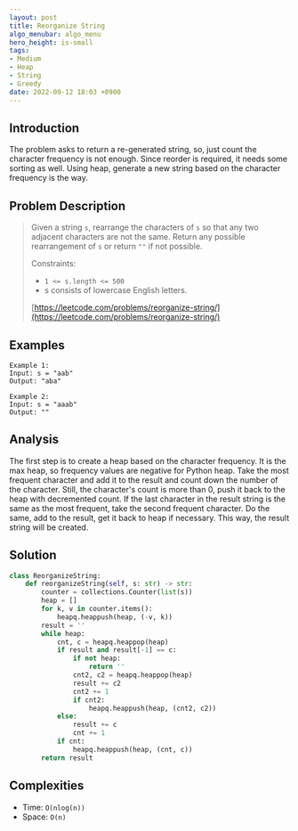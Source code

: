 ```yaml
---
layout: post
title: Reorganize String
algo_menubar: algo_menu
hero_height: is-small
tags:
- Medium
- Heap
- String
- Greedy
date: 2022-09-12 18:03 +0900
---
```

## Introduction
The problem asks to return a re-generated string, so, just count the character frequency is not enough.
Since reorder is required, it needs some sorting as well.
Using heap, generate a new string based on the character frequency is the way.

## Problem Description
> Given a string `s`, rearrange the characters of `s` so that any two adjacent characters are not the same.
> Return any possible rearrangement of `s` or return `""` if not possible.
>
> Constraints:
> - `1 <= s.length <= 500`
> - s consists of lowercase English letters.
>
> [https://leetcode.com/problems/reorganize-string/](https://leetcode.com/problems/reorganize-string/)

## Examples
```
Example 1:
Input: s = "aab"
Output: "aba"
```

```
Example 2:
Input: s = "aaab"
Output: ""
```

## Analysis
The first step is to create a heap based on the character frequency.
It is the max heap, so frequency values are negative for Python heap.
Take the most frequent character and add it to the result and count down the number of the character.
Still, the character's count is more than 0, push it back to the heap with decremented count.
If the last character in the result string is the same as the most frequent, take the second frequent character.
Do the same, add to the result, get it back to heap if necessary.
This way, the result string will be created.

## Solution
```python
class ReorganizeString:
    def reorganizeString(self, s: str) -> str:
        counter = collections.Counter(list(s))
        heap = []
        for k, v in counter.items():
            heapq.heappush(heap, (-v, k))
        result = ''
        while heap:
            cnt, c = heapq.heappop(heap)
            if result and result[-1] == c:
                if not heap:
                    return ''
                cnt2, c2 = heapq.heappop(heap)
                result += c2
                cnt2 += 1
                if cnt2:
                    heapq.heappush(heap, (cnt2, c2))
            else:
                result += c
                cnt += 1
            if cnt:
                heapq.heappush(heap, (cnt, c))
        return result
```

## Complexities
- Time: `O(nlog(n))`
- Space: `O(n)`
